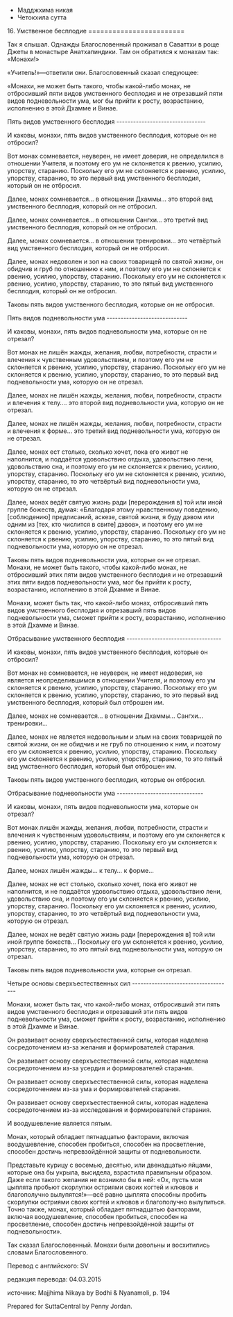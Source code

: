 









* Мадджхима никая
* Четокхила сутта


16\. Умственное бесплодие
\=\=\=\=\=\=\=\=\=\=\=\=\=\=\=\=\=\=\=\=\=\=\=\=



Так я слышал\. Однажды Благословенный проживал в Саваттхи в роще Джеты в монастыре Анатхапиндики\. Там он обратился к монахам так: «Монахи\!»


«Учитель\!»—ответили они\. Благословенный сказал следующее:


«Монахи, не может быть такого, чтобы какой\-либо монах, не отбросивший пяти видов умственного бесплодия и не отрезавший пяти видов подневольности ума, мог бы прийти к росту, возрастанию, исполнению в этой Дхамме и Винае\.


Пять видов умственного бесплодия
\-\-\-\-\-\-\-\-\-\-\-\-\-\-\-\-\-\-\-\-\-\-\-\-\-\-\-\-\-\-\-\-


И каковы, монахи, пять видов умственного бесплодия, которые он не отбросил?


Вот монах сомневается, неуверен, не имеет доверия, не определился в отношении Учителя, и поэтому его ум не склоняется к рвению, усилию, упорству, старанию\. Поскольку его ум не склоняется к рвению, усилию, упорству, старанию, то это первый вид умственного бесплодия, который он не отбросил\.


Далее, монах сомневается… в отношении Дхаммы… это второй вид умственного бесплодия, который он не отбросил\.


Далее, монах сомневается… в отношении Сангхи… это третий вид умственного бесплодия, который он не отбросил\.


Далее, монах сомневается… в отношении тренировки… это четвёртый вид умственного бесплодия, который он не отбросил\.


Далее, монах недоволен и зол на своих товарищей по святой жизни, он обидчив и груб по отношению к ним, и поэтому его ум не склоняется к рвению, усилию, упорству, старанию\. Поскольку его ум не склоняется к рвению, усилию, упорству, старанию, то это пятый вид умственного бесплодия, который он не отбросил\.


Таковы пять видов умственного бесплодия, которые он не отбросил\.


Пять видов подневольности ума
\-\-\-\-\-\-\-\-\-\-\-\-\-\-\-\-\-\-\-\-\-\-\-\-\-\-\-\-\-


И каковы, монахи, пять видов подневольности ума, которые он не отрезал?


Вот монах не лишён жажды, желания, любви, потребности, страсти и влечения к чувственным удовольствиям, и поэтому его ум не склоняется к рвению, усилию, упорству, старанию\. Поскольку его ум не склоняется к рвению, усилию, упорству, старанию, то это первый вид подневольности ума, которую он не отрезал\.


Далее, монах не лишён жажды, желания, любви, потребности, страсти и влечения к телу…\. это второй вид подневольности ума, которую он не отрезал\.


Далее, монах не лишён жажды, желания, любви, потребности, страсти и влечения к форме… это третий вид подневольности ума, которую он не отрезал\.


Далее, монах ест столько, сколько хочет, пока его живот не наполнится, и поддаётся удовольствию отдыха, удовольствию лени, удовольствию сна, и поэтому его ум не склоняется к рвению, усилию, упорству, старанию\. Поскольку его ум не склоняется к рвению, усилию, упорству, старанию, то это четвёртый вид подневольности ума, которую он не отрезал\.


Далее, монах ведёт святую жизнь ради \[перерождения в\] той или иной группе божеств, думая: «Благодаря этому нравственному поведению, \[соблюдению\] предписаний, аскезе, святой жизни, я буду дэвом или одним из \[тех, кто числится в свите\] дэвов», и поэтому его ум не склоняется к рвению, усилию, упорству, старанию\. Поскольку его ум не склоняется к рвению, усилию, упорству, старанию, то это пятый вид подневольности ума, которую он не отрезал\.


Таковы пять видов подневольности ума, которые он не отрезал\. Монахи, не может быть такого, чтобы какой\-либо монах, не отбросивший этих пяти видов умственного бесплодия и не отрезавший этих пяти видов подневольности ума, мог бы прийти к росту, возрастанию, исполнению в этой Дхамме и Винае\.


Монахи, может быть так, что какой\-либо монах, отбросивший пять видов умственного бесплодия и отрезавший пять видов подневольности ума, сможет прийти к росту, возрастанию, исполнению в этой Дхамме и Винае\.


Отбрасывание умственного бесплодия
\-\-\-\-\-\-\-\-\-\-\-\-\-\-\-\-\-\-\-\-\-\-\-\-\-\-\-\-\-\-\-\-\-\-


И каковы, монахи, пять видов умственного бесплодия, которые он отбросил?


Вот монах не сомневается, не неуверен, не имеет недоверия, не является неопределившимся в отношении Учителя, и поэтому его ум склоняется к рвению, усилию, упорству, старанию\. Поскольку его ум склоняется к рвению, усилию, упорству, старанию, то это первый вид умственного бесплодия, который был отброшен им\.


Далее, монах не сомневается… в отношении Дхаммы… Сангхи… тренировки…


Далее, монах не является недовольным и злым на своих товарищей по святой жизни, он не обидчив и не груб по отношению к ним, и поэтому его ум склоняется к рвению, усилию, упорству, старанию\. Поскольку его ум склоняется к рвению, усилию, упорству, старанию, то это пятый вид умственного бесплодия, который был отброшен им\.


Таковы пять видов умственного бесплодия, которые он отбросил\.


Отбрасывание подневольности ума
\-\-\-\-\-\-\-\-\-\-\-\-\-\-\-\-\-\-\-\-\-\-\-\-\-\-\-\-\-\-\-


И каковы, монахи, пять видов подневольности ума, которые он отрезал?


Вот монах лишён жажды, желания, любви, потребности, страсти и влечения к чувственным удовольствиям, и поэтому его ум склоняется к рвению, усилию, упорству, старанию\. Поскольку его ум склоняется к рвению, усилию, упорству, старанию, то это первый вид подневольности ума, которую он отрезал\.


Далее, монах лишён жажды… к телу… к форме…


Далее, монах не ест столько, сколько хочет, пока его живот не наполнится, и не поддаётся удовольствию отдыха, удовольствию лени, удовольствию сна, и поэтому его ум склоняется к рвению, усилию, упорству, старанию\. Поскольку его ум склоняется к рвению, усилию, упорству, старанию, то это четвёртый вид подневольности ума, которую он отрезал\.


Далее, монах не ведёт святую жизнь ради \[перерождения в\] той или иной группе божеств… Поскольку его ум склоняется к рвению, усилию, упорству, старанию, то это пятый вид подневольности ума, которую он отрезал\.


Таковы пять видов подневольности ума, которые он отрезал\.


Четыре основы сверхъестественных сил
\-\-\-\-\-\-\-\-\-\-\-\-\-\-\-\-\-\-\-\-\-\-\-\-\-\-\-\-\-\-\-\-\-\-\-\-


Монахи, может быть так, что какой\-либо монах, отбросивший эти пять видов умственного бесплодия и отрезавший эти пять видов подневольности ума, сможет прийти к росту, возрастанию, исполнению в этой Дхамме и Винае\.


Он развивает основу сверхъестественной силы, которая наделена сосредоточением из\-за желания и формирователей старания\.


Он развивает основу сверхъестественной силы, которая наделена сосредоточением из\-за усердия и формирователей старания\.


Он развивает основу сверхъестественной силы, которая наделена сосредоточением из\-за ума и формирователей старания\.


Он развивает основу сверхъестественной силы, которая наделена сосредоточением из\-за исследования и формирователей старания\.


И воодушевление является пятым\.


Монах, который обладает пятнадцатью факторами, включая воодушевление, способен пробиться, способен на просветление, способен достичь непревзойдённой защиты от подневольности\.


Представьте курицу с восемью, десятью, или двенадцатью яйцами, которые она бы укрыла, высидела, взрастила правильным образом\. Даже если такого желания не возникло бы в ней: «Ох, пусть мои цыплята пробьют скорлупки остриями своих когтей и клювов и благополучно вылупятся\!»—всё равно цыплята способны пробить скорлупки остриями своих когтей и клювов и благополучно вылупиться\. Точно также, монах, который обладает пятнадцатью факторами, включая воодушевление, способен пробиться, способен на просветление, способен достичь непревзойдённой защиты от подневольности»\.


Так сказал Благословенный\. Монахи были довольны и восхитились словами Благословенного\.



Перевод с английского: SV


редакция перевода: 04\.03\.2015


источник: Majjhima Nikaya by Bodhi & Nyanamoli, p\. 194


Prepared for SuttaCentral by Penny Jordan\.






